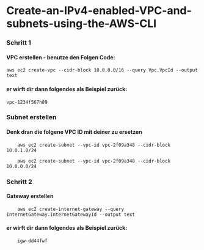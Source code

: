 # Create-an-IPv4-enabled-VPC-and-subnets-using-the-AWS-CLI

### Schritt 1
#### VPC erstellen - benutze den Folgen Code:

    aws ec2 create-vpc --cidr-block 10.0.0.0/16 --query Vpc.VpcId --output text 

#### er wirft dir dann folgendes als Beispiel zurück:

    vpc-1234f567h89
    
### Subnet erstellen
#### Denk dran die folgene VPC ID mit deiner zu ersetzen 

        aws ec2 create-subnet --vpc-id vpc-2f09a348 --cidr-block 10.0.1.0/24
        
        aws ec2 create-subnet --vpc-id vpc-2f09a348 --cidr-block 10.0.0.0/24

### Schritt 2

#### Gateway erstellen

        aws ec2 create-internet-gateway --query InternetGateway.InternetGatewayId --output text
        
#### er wirft dir dann folgendes als Beispiel zurück:

        igw-dd44fwf
        
        
